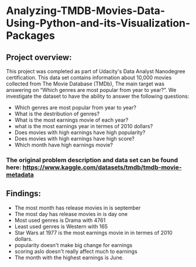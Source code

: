 # Analyzing-TMDB-Movies-Data-Using-Python-and-its-Visualization-Packages
## Project overview:
This project was completed as part of Udacity's Data Analyst Nanodegree certification. This data set contains information about 10,000 movies collected from The Movie Database (TMDb), The main target was answering on “Which genres are most popular from year to year?”.
We investigate the dataset to have the ability to answer the following questions:
<ul> 
    <li>Which genres are most popular from year to year?</li>
    <li>What is the destribution of genres?</li>
    <li>What is the most earnings movie of each year?</li>
    <li>what is the most earnings year in termes of 2010 dollars?</li>
    <li>Does movies with high earnings have high popularity?</li>
    <li>Does movies with high earnings have high score?</li>
    <li>Which month have high earnings movie?</li>
</ul>

### The original problem description and data set can be found here: https://www.kaggle.com/datasets/tmdb/tmdb-movie-metadata

## Findings:
<ul> 
    <li>The most month has release movies in is september </li>
    <li>The most day has release movies in is day one</li>
	<li>Most used genres is Drama with 4761</li>
    <li>Least used genres is Western with 165</li>
    <li>Star Wars at 1977 is the most earnings movie in in termes of 2010 dollars.</li>
    <li>popularity doesn't make big change for earnings</li> 
    <li>scoring aslo doesn't really affect much to earnings</li>
    <li>The month with the highest earnings is June.</li>
</ul>
